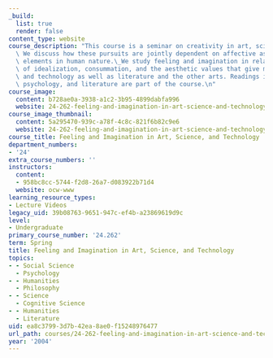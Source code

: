```yaml
---
_build:
  list: true
  render: false
content_type: website
course_description: "This course is a seminar on creativity in art, science, and technology.\
  \ We discuss how these pursuits are jointly dependent on affective as well as cognitive\
  \ elements in human nature.\_We study feeling and imagination in relation to principles\
  \ of idealization, consummation, and the aesthetic values that give meaning to science\
  \ and technology as well as literature and the other arts. Readings in philosophy,\
  \ psychology, and literature are part of the course.\n"
course_image:
  content: b728ae0a-3938-a1c2-3b95-4899dabfa996
  website: 24-262-feeling-and-imagination-in-art-science-and-technology-spring-2004
course_image_thumbnail:
  content: 5a295470-939c-a78f-4c8c-821f6b82c9e6
  website: 24-262-feeling-and-imagination-in-art-science-and-technology-spring-2004
course_title: Feeling and Imagination in Art, Science, and Technology
department_numbers:
- '24'
extra_course_numbers: ''
instructors:
  content:
  - 958bc8cc-5744-f2d8-26a7-d083922b71d4
  website: ocw-www
learning_resource_types:
- Lecture Videos
legacy_uid: 39b08763-9651-947c-ef4b-a23869619d9c
level:
- Undergraduate
primary_course_number: '24.262'
term: Spring
title: Feeling and Imagination in Art, Science, and Technology
topics:
- - Social Science
  - Psychology
- - Humanities
  - Philosophy
- - Science
  - Cognitive Science
- - Humanities
  - Literature
uid: ea8c3799-3d7b-42ea-8ae0-f15248976477
url_path: courses/24-262-feeling-and-imagination-in-art-science-and-technology-spring-2004
year: '2004'
---
```

